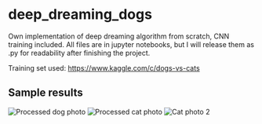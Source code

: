 # deep_dreaming_dogs
Own implementation of deep dreaming algorithm from scratch, CNN training included. All files are in jupyter notebooks,
but I will release them as .py for readability after finishing the project.

Training set used: https://www.kaggle.com/c/dogs-vs-cats

## Sample results
![Processed dog photo](https://i.imgur.com/9yvZMFu.png)
![Processed cat photo](https://i.imgur.com/8GxvreR.png)
![Cat photo 2](https://i.imgur.com/QPzxwLa.png)
